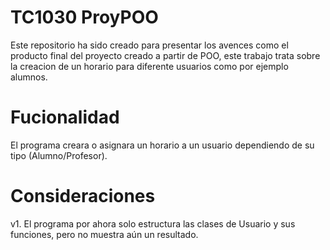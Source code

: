 # TC1030 ProyPOO
Este repositorio ha sido creado para presentar los avences como el producto final del proyecto creado a partir de POO, este trabajo trata sobre la creacion de un horario para diferente usuarios como por ejemplo alumnos.
# Fucionalidad
  
  El programa  creara o asignara un horario a un usuario dependiendo de su tipo (Alumno/Profesor).
  
# Consideraciones
  v1.
  El programa por ahora solo estructura las clases de Usuario y sus funciones, pero no muestra aún un resultado.
